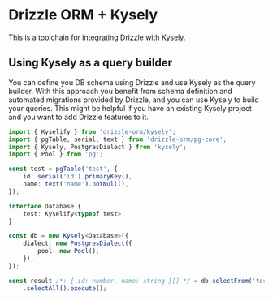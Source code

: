 # Drizzle ORM + Kysely

This is a toolchain for integrating Drizzle with [Kysely](https://kysely-org.github.io/kysely/).

## Using Kysely as a query builder

You can define you DB schema using Drizzle and use Kysely as the query builder. With this approach you benefit from schema definition and automated migrations provided by Drizzle, and you can use Kysely to build your queries. This might be helpful if you have an existing Kysely project and you want to add Drizzle features to it.

```ts
import { Kyselify } from 'drizzle-orm/kysely';
import { pgTable, serial, text } from 'drizzle-orm/pg-core';
import { Kysely, PostgresDialect } from 'kysely';
import { Pool } from 'pg';

const test = pgTable('test', {
	id: serial('id').primaryKey(),
	name: text('name').notNull(),
});

interface Database {
	test: Kyselify<typeof test>;
}

const db = new Kysely<Database>({
	dialect: new PostgresDialect({
		pool: new Pool(),
	}),
});

const result /*: { id: number, name: string }[] */ = db.selectFrom('test')
	.selectAll().execute();
```
